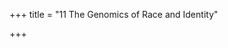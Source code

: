 +++
title = "11 The Genomics of Race and Identity"

+++

[^1]: Centers for Disease Control and Prevention, “Prostate Cancer Rates by Race and Ethnicity,” [https://www.cdc.gov/cancer/prostate/statistics/race.htm](https://www.cdc.gov/cancer/prostate/statistics/race.htm).

[^2]: N. Patterson et al., “Methods for High-Density Admixture Mapping of Disease Genes,” *American Journal of Human Genetics* 74 \(2004\): 979–1000; M. W. Smith et al., “A High-Density Admixture Map for Disease Gene Discovery in African Americans,” *American Journal of Human Genetics* 74 \(2004\): 1001–13.

[^3]: M. L. Freedman et al., “Admixture Mapping Identifies 8q24 as a Prostate Cancer Risk Locus in African-American Men,” *Proceedings of the National Academy of Sciences of the U.S.A.* 103 \(2006\): 14068–73.

[^4]: C. A. Haiman et al., “Multiple Regions within 8q24 Independently Affect Risk for Prostate Cancer,” *Nature Genetics* 39 \(2007\): 638–44.

[^5]: Freedman et al., “Admixture Mapping Identifies 8q24.”

[^6]: M. F. Ashley Montagu, *Man’s Most Dangerous Myth: The Fallacy of Race* \(New York: Columbia University Press, 1942\).

[^7]: R. C. Lewontin, “The Apportionment of Human Diversity,” *Evolutionary Biology* 6 \(1972\): 381–98.

[^8]: J. M. Stevens, “The Feasibility of Government Oversight for NIH-Funded Population Genetics Research,” in *Revisiting Race in a Genomic Age* \(Studies in Medical Anthropology\), ed. Barbara A. Koenig, Sandra Soo-Jin Lee, and Sarah S. Richardson \(New Brunswick, NJ: Rutgers University Press, 2008\), 320–41; J. Stevens, “Racial Meanings and Scientific Methods: Policy Changes for NIH-Sponsored Publications Reporting Human Variation,” *Journal of Health Policy, Politics and Law* 28 \(2003\): 1033–87.

[^9]: N. A. Rosenberg et al., “Genetic Structure of Human Populations,” *Science* 298 \(2002\): 2381–85.

[^10]: D. Serre and S. Pääbo, “Evidence for Gradients of Human Genetic Diversity Within and Among Continents,” *Genome Research* 14 \(2004\): 1679–85; F. B. Livingstone, “On the Non-Existence of Human Races,” *Current Anthropology* 3 \(1962\): 279.

[^11]: J. Dreyfuss, “Getting Closer to Our African Origins,” *The Root*, October 17, 2011, [www.theroot.com/getting-closer-to-our-african-origins-1790866394](http://www.theroot.com/getting-closer-to-our-african-origins-1790866394).

[^12]: N. A. Rosenberg et al., “Clines, Clusters, and the Effect of Study Design on the Inference of Human Population Structure,” *PLoS Genetics* 1 \(2005\): e70.

[^13]: E. G. Burchard et al., “The Importance of Race and Ethnic Background in Biomedical Research and Clinical Practice,” *New England Journal of Medicine* 348 \(2003\): 1170–75.

[^14]: J. F. Wilson et al., “Population Genetic Structure of Variable Drug Response,” *Nature Genetics* 29 \(2001\): 265–69.

[^15]: D. Fullwiley, “The Biologistical Construction of Race: ‘Admixture’ Technology and the New Genetic Medicine,” *Social Studies of Science* 38 \(2008\): 695–735.

[^16]: Lewontin, “The Apportionment of Human Diversity”; A. R. Templeton, “Biological Races in Humans,” *Studies in History and Philosophy of Biological and Biomedical Science* 44 \(2013\): 262–71.

[^17]: *Razib Khan,* [www.razib.com/wordpress](http://www.razib.com/wordpress).

[^18]: *Dienekes’ Anthropology Blog,* [dienekes.blogspot.com](http://dienekes.blogspot.com).

[^19]: *Eurogenes Blog,* [http://eurogenes.blogspot.com](http://eurogenes.blogspot.com).

[^20]: Léon Poliakov, *The Aryan Myth: A History of Racist and Nationalist Ideas in Europe* \(New York: Basic Books, 1974\).

[^21]: B. Arnold, “The Past as Propaganda: Totalitarian Archaeology in Nazi Germany,” *Antiquity* 64 \(1990\): 464–78.

[^22]: J. K. Pritchard, J. K. Pickrell, and G. Coop, “The Genetics of Human Adaptation: Hard Sweeps, Soft Sweeps, and Polygenic Adaptation,” *Current Biology* 20 \(2010\): R208–15; R. D. Hernandez et al., “Classic Selective Sweeps Were Rare in Recent Human Evolution,” *Science* 331 \(2011\): 920–24.

[^23]: M. C. Turchin et al., “Evidence of Widespread Selection on Standing Variation in Europe at Height-Associated SNPs,” *Nature Genetics* 44 \(2012\): 1015–19.

[^24]: Y. Field et al., “Detection of Human Adaptation During the Past 2000 Years,” *Science* 354 \(2016\): 760–64.

[^25]: A. Okbay et al., “Genome-Wide Association Study Identifies 74 Loci Associated with Educational Attainment,” *Nature* 533 \(2016\): 539–42.

[^26]: To compute the expected difference in number of years of education between the highest 5 percent and lowest 5 percent of genetically predicted educational attainment based on the numbers in the 2016 study by Benjamin and colleagues, I performed the following computation: \(1\) The number of years of education in the cohort analyzed by Benjamin and colleagues is quoted as 14.3 ± 3.7. I estimated the standard deviation of 3.7 years from the fact that the study estimates the effect size in weeks to be “0.014 to 0.048 standard deviations per allele \(2.7 to 9.0 weeks of schooling\).” These numbers translate to 188 \( = 9.0 / 0.048\) to 193 \( = 2.7 / 0.014\) weeks. Dividing by 52 weeks per year gives 3.7. \(2\) Benjamin and colleagues also report a genetic predictor of number of years of education that explains 3.2 percent of the variance of the trait. Therefore, the correlation between the predicted value and the actual value is √0.032 = 0.18. We can model this mathematically using a two-dimensional normal distribution. \(3\) The probability that a person who is in the bottom 5% of the predicted distribution \(more than 1.64 standard deviations below the average\) has more than 12 years of education is then given by the proportion of people who are in the bottom 5 percent of the predicted distribution and also have more than 12 years of education \(which can be calculated by measuring the area of the two-dimensional normal distribution that matches these criteria\), divided by 0.05. This gives a probability of 60 percent. A similar calculation for the proportion of people in the top 5 percent of the predicted distribution gives a probability of 84 percent. \(4\) The Benjamin study also suggests that with enough samples it would be possible to build a reliable genetic predictor that accounts for 20 percent of the variance. Redoing the calculation using 20 percent instead of 3.2 percent leads to a prediction that 37 percent of people in the bottom 5 percent of the predicted distribution would complete twelve years of education compared to 96 percent of the top 5 percent.

[^27]: A. Kong et al., “Selection Against Variants in the Genome Associated with Educational Attainment,” *Proceedings of the National Academy of Sciences of the U.S.A.* 114 \(2017\): E727–32.

[^28]: Kong et al., “Selection Against Variants,” estimate that the genetically predicted number of years of education has decreased by an estimated 0.1 standard deviations over the last century under the pressure of natural selection.

[^29]: G. Davies et al., “Genome-Wide Association Study of Cognitive Functions and Educational Attainment in UK Biobank \(N=112 151\),” *Molecular Psychiatry* 21 \(2016\): 758–67; M. T. Lo et al., “Genome-Wide Analyses for Personality Traits Identify Six Genomic Loci and Show Correlations with Psychiatric Disorders,” *Nature Genetics* 49 \(2017\): 152–56.

[^30]: S. Sniekers et al., “Genome-Wide Association Meta-Analysis of 78,308 Individuals Identifies New Loci and Genes Influencing Human Intelligence,” *Nature Genetics* 49 \(2017\): 1107–12.

[^31]: I. Mathieson et al., “Genome-wide Patterns of Selection in 230 Ancient Eurasians,” *Nature* 528 \(2015\): 499–503; Field et al., “Detection of Human Adaptation.”

[^32]: N. A. Rosenberg et al., “Genetic Structure of Human Populations,” *Science* 298 \(2002\): 2381–85.

[^33]: S. Ramachandran et al., “Support from the Relationship of Genetic and Geographic Distance in Human Populations for a Serial Founder Effect Originating in Africa,” *Proceedings of the National Academy of Sciences of the U.S.A.* 102 \(2005\): 15942–47; B. M. Henn, L. L. Cavalli-Sforza, and M. W. Feldman, “The Great Human Expansion,” *Proceedings of the National Academy of Sciences of the U.S.A.* 109 \(2012\): 17758–64.

[^34]: J. K. Pickrell and D. Reich, “Toward a New History and Geography of Human Genes Informed by Ancient DNA,” *Trends in Genetics* 30 \(2014\): 377–89.

[^35]: M. Raghavan et al., “Upper Palaeolithic Siberian Genome Reveals Dual Ancestry of Native Americans,” *Nature* \(2013\): doi: 10.1038/nature 12736.

[^36]: I. Lazaridis et al., “Genomic Insights into the Origin of Farming in the Ancient Near East,” *Nature* 536 \(2016\): 419–24.

[^37]: Nicholas Wade, *A Troublesome Inheritance: Genes, Race and Human History* \(New York: Penguin Press, 2014\).

[^38]: G. Coop et al., “A Troublesome Inheritance” \(letters to the editor\), *New York Times,* August 8, 2014.

[^39]: G. Cochran, J. Hardy, and H. Harpending, “Natural History of Ashkenazi Intelligence,” *Journal of Biosocial Science* 38 \(2006\): 659–93.

[^40]: P. F. Palamara, T. Lencz, A. Darvasi, and I. Pe’er, “Length Distributions of Identity by Descent Reveal Fine-Scale Demographic History,” *American Journal of Human Genetics* 91 \(2012\): 809–22; M. Slatkin, “A Population-Genetic Test of Founder Effects and Implications for Ashkenazi Jewish Diseases,” *American Journal of Human Genetics* 75 \(2004\): 282–93.

[^41]: H. Harpending, “The Biology of Families and the Future of Civilization” \(minute 38\), Preserving Western Civilization, 2009 Conference, audio available at [www.preservingwesternciv.com/audio/07%20Prof.\_Henry\_Harpending--The\_Biology\_of\_Families\_and\_the\_Future\_of\_Civilization.mp3](http://www.preservingwesternciv.com/audio/07%20Prof._Henry_Harpending--The_Biology_of_Families_and_the_Future_of_Civilization.mp3) \(2009\).

[^42]: G. Clark, “Genetically Capitalist? The Malthusian Era, Institutions and the Formation of Modern Preferences” \(2007\), [www.econ.ucdavis.edu/faculty/gclark/papers/Capitalism%20Genes.pdf](http://www.econ.ucdavis.edu/faculty/gclark/papers/Capitalism%20Genes.pdf); Gregory Clark, *A Farewell to Alms: A Brief Economic History of the World* \(Princeton, NJ: Princeton University Press, 2007\).

[^43]: Wade, *A Troublesome Inheritance*.

[^44]: C. Hunt-Grubbe, “The Elementary DNA of Dr. Watson,” *The Sunday Times,* October 14, 2017.

[^45]: Coop et al. letters, *New York Times*.

[^46]: David Epstein, *The Sports Gene: Inside the Science of Extraordinary Athletic Performance* \(New York: Current, 2013\).

[^47]: Ibid.

[^48]: I performed this computation as follows. \(1\) The 99.9999999th percentile of a trait corresponds to 6.0 standard deviations from the mean, whereas the 99.99999th percentile corresponds to 5.2 standard deviations. Thus a 0.8-standard-deviation shift corresponds to a hundredfold enrichment of individuals. \(2\) I assumed that the 1.33-fold higher genetic variation in sub-Saharan Africans applies not just to random mutations in the genome, but also to mutations modulating biological traits. The standard deviation is thus expected to be 1.15 = √1.33-fold higher in sub-Saharan Africans based on a formula in J. J. Berg and G. Coop, “A Population Genetic Signal of Polygenic Adaptation,” *PLoS Genetics* 10 \(2014\): e1004412, so the 6.0-standard-deviation cutoff in non-Africans corresponds to 5.2 = 6.0 / 1.15 of that in sub-Saharan Africans, leading to the same predicted hundredfold enrichment above the 99.9999999th percentile.

[^49]: W. Haak et al., “Massive Migration from the Steppe Was a Source for Indo-European Languages in Europe,” *Nature* 522 \(2015\): 207–11; M. E. Allentoft et al., “Population Genomics of Bronze Age Eurasia,” *Nature* 522 \(2015\): 167–72.

[^50]: D. Reich et al., “Reconstructing Indian Population History,” *Nature* 461 \(2009\): 489–94; Lazaridis et al., “Genomic Insights.”

[^51]: Michael F. Robinson, *The Lost White Tribe: Explorers, Scientists, and the Theory That Changed a Continent* \(New York: Oxford University Press, 2016\).

[^52]: Alex Haley, *Roots: The Saga of an American Family* \(New York: Doubleday, 1976\).

[^53]: “Episode 4: \(2010\) Know Thyself” \(minute 17\) in *Faces of America with Henry Louis Gates Jr.*, [http://www.pbs.org/wnet/facesofamerica/video/episode-4-know-thyself/237/](http://www.pbs.org/wnet/facesofamerica/video/episode-4-know-thyself/237/).

[^54]: African Ancestry, “Frequently Asked Questions,” “About the Results,” question 3 \(2016\), [http://www.africanancestry.com/faq/](http://www.africanancestry.com/faq/).

[^55]: Dreyfuss, “Getting Closer to Our African Origins.”

[^56]: S. Sailer, “African Ancestry Inc. Traces DNA Roots,” United Press International, April 28, 2003, [www.upi.com/inc/view.php?StoryID=20030428-074922-7714r](http://www.upi.com/inc/view.php?StoryID=20030428-074922-7714r).

[^57]: Unpublished results from David Reich’s laboratory.

[^58]: H. Schroeder et al., “Genome-Wide Ancestry of 17th-Century Enslaved Africans from the Caribbean,” *Proceedings of the National Academy of Sciences of the U.S.A.* 112 \(2015\): 3669–73.

[^59]: R. E. Green et al., “A Draft Sequence of the Neanderthal Genome,” *Science* 328 \(2010\): 710–22.

[^60]: E. Durand, 23andMe: “White Paper 23-05: Neanderthal Ancestry Estimator” \(2011\), [https://web.stanford.edu/class/gene210/files/readings/23andme\_Neanderthal\_Ancestry.pdf](https://web.stanford.edu/class/gene210/files/readings/23andme_Neanderthal_Ancestry.pdf); S. Sankararaman et al., “The Genomic Landscape of Neanderthal Ancestry in Present-Day Humans,” *Nature* 507 \(2014\): 354–57.

[^61]: Sankararaman et al., “Genomic Landscape.”

[^62]: [https://customercare.23andme.com/hc/en-us/articles/212873707-Neanderthal-Report-Basics](https://customercare.23andme.com/hc/en-us/articles/212873707-Neanderthal-Report-Basics), \#13514.


